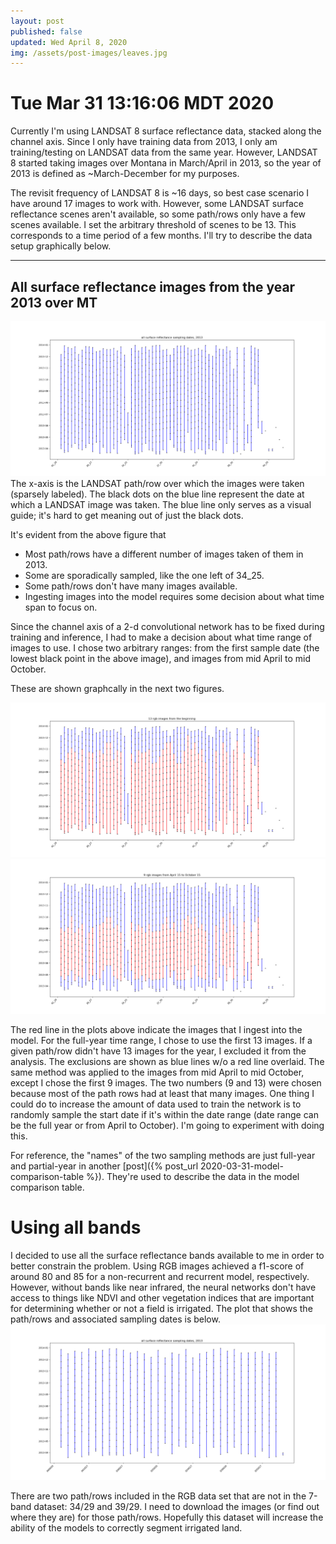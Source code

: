 ```yaml
---
layout: post
published: false
updated: Wed April 8, 2020
img: /assets/post-images/leaves.jpg
---
```

# Tue Mar 31 13:16:06 MDT 2020

Currently I'm using LANDSAT 8 surface reflectance data, stacked along the channel axis.
Since I only have training data from 2013, I only am training/testing on LANDSAT data from the same
year. However, LANDSAT 8 started taking images over Montana in March/April in 2013, so the year of
2013 is defined as ~March-December for my purposes.

The revisit frequency of LANDSAT 8 is ~16 days, so best case scenario I have around 17 images to
work with. However, some LANDSAT surface reflectance scenes aren't available, so some path/rows only
have a few scenes available. I set the arbitrary threshold of scenes to be 13. This corresponds to a
time period of a few months. I'll try to describe the data setup graphically below.

---
## All surface reflectance images from the year 2013 over MT

![](/assets/img/data-comparison/all_sampling_dates.png)
The x-axis is the LANDSAT path/row over which the images were taken (sparsely labeled). The black
dots on the blue line represent the date at which a LANDSAT image was taken. The blue line only
serves as a visual guide; it's hard to get meaning out of just the black dots. 

It's evident from the above figure that 

- Most path/rows have a different number of images taken of them in 2013.
- Some are sporadically sampled, like the one left of 34_25.
- Some path/rows don't have many images available.
- Ingesting images into the model requires some decision about what time span to focus on.

Since the channel axis of a 2-d convolutional network has to be fixed during training and inference,
I had to make a decision about what time range of images to use. I chose two arbitrary ranges: from
the first sample date (the lowest black point in the above image), and images from mid April to mid
October.

These are shown graphcally in the next two figures.


![](/assets/img/data-comparison/from_beginning_13_images.png)
![](/assets/img/data-comparison/april_to_october.png)

The red line in the plots above indicate the images that I ingest into the model. For the full-year
time range, I chose to use the first 13 images. If a given path/row didn't have 13 images for the
year, I excluded it from the analysis. The exclusions are shown as blue lines w/o a red line
overlaid.  The same method was applied to the images from mid April to mid October, except I chose
the first 9 images. The two numbers (9 and 13) were chosen because most of the path rows had at
least that many images. One thing I could do to increase the amount of data used to train the
network is to randomly sample the start date if it's within the date range (date range can be the
full year or from April to October). I'm going to experiment with doing this.

For reference, the "names" of the two sampling methods are just full-year and partial-year in
another [post]({% post_url 2020-03-31-model-comparison-table %}). They're used to
describe the data in the model comparison table.

# Using all bands
I decided to use all the surface reflectance bands available to me in order to better constrain the
problem. Using RGB images achieved a f1-score of around 80 and 85 for a non-recurrent and recurrent
model, respectively. However, without bands like near infrared, the neural networks don't have
access to things like NDVI and other vegetation indices that are important for determining whether
or not a field is irrigated. The plot that shows the path/rows and associated sampling dates is
below.
![](/assets/img/data-comparison/sampling_dates_all_bands.png)

There are two path/rows included in the RGB data set that are not in the 7-band dataset:
34/29 and 39/29. I need to download the images (or find out where they are) for those path/rows.
Hopefully this dataset will increase the ability of the models to correctly segment irrigated
land.
